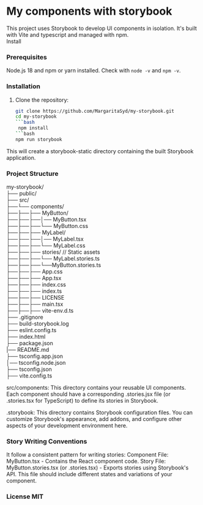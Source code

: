 # My components with storybook

This project uses Storybook to develop UI components in isolation.  It's built with Vite and typescript and managed with npm.  
Install

### Prerequisites
Node.js 18 and npm or yarn installed.  Check with `node -v` and `npm -v`. 

### Installation  

1. Clone the repository:  

   ```bash  
   git clone https://github.com/MargaritaSyd/my-storybook.git  
   cd my-storybook
   ```bash  
    npm install
   ```bash
   npm run storybook  
This will create a storybook-static directory containing the built Storybook application.

### Project Structure
my-storybook/  
├── public/             
├── src/      
├──└── components/         
├──├──├── MyButton/     
├──├──├──│── MyButton.tsx        
├──├──├──└── MyButton.css        
├──├──├── MyLabel/     
├──├──├──│── MyLabel.tsx           
├──├──├──└── MyLabel.css         
├──├──├── stories/                 // Static assets                
├──├──├──└── MyLabel.stories.ts         
├──├──├──└──MyButton.stories.ts         
├──├──├── App.css         
├──├──├── App.tsx            
├──├──├── index.css            
├──├──├── index.ts            
├──├──├── LICENSE         
├──├──├── main.tsx         
├──├──├── vite-env.d.ts            
├── .gitignore            
├── build-storybook.log            
├── eslint.config.ts            
├── index.html         
├── package.json            
|── README.md            
├── tsconfig.app.json            
│── tsconfig.node.json            
├── tsconfig.json            
├── vite.config.ts

src/components: This directory contains your reusable UI components. Each component should have a corresponding .stories.jsx file (or .stories.tsx for TypeScript) to define its stories in Storybook.

.storybook: This directory contains Storybook configuration files. You can customize Storybook's appearance, add addons, and configure other aspects of your development environment here.

### Story Writing Conventions
It follow a consistent pattern for writing stories:
Component File: MyButton.tsx - Contains the React component code.
Story File: MyButton.stories.tsx (or .stories.tsx) - Exports stories using Storybook's API. This file should include different states and variations of your component.

### License MIT

